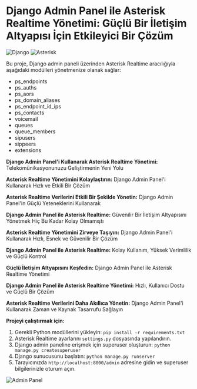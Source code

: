 # Django Admin Panel ile Asterisk Realtime Yönetimi: Güçlü Bir İletişim Altyapısı İçin Etkileyici Bir Çözüm

![Django](https://img.shields.io/badge/Django-3.2-green)
![Asterisk](https://img.shields.io/badge/Asterisk-18.4-blue)

Bu proje, Django admin paneli üzerinden Asterisk Realtime aracılığıyla aşağıdaki modülleri yönetmenize olanak sağlar:

- ps_endpoints
- ps_auths
- ps_aors
- ps_domain_aliases
- ps_endpoint_id_ips
- ps_contacts
- voicemail
- queues
- queue_members
- sipusers
- sippeers
- extensions


**Django Admin Panel'i Kullanarak Asterisk Realtime Yönetimi:** Telekomünikasyonunuzu Geliştirmenin Yeni Yolu

**Asterisk Realtime Yönetimini Kolaylaştırın:** Django Admin Panel'i Kullanarak Hızlı ve Etkili Bir Çözüm

**Asterisk Realtime Verilerini Etkili Bir Şekilde Yönetin:** Django Admin Panel'in Güçlü Yeteneklerini Kullanarak

**Django Admin Panel ile Asterisk Realtime:** Güvenilir Bir İletişim Altyapısını Yönetmek Hiç Bu Kadar Kolay Olmamıştı

**Asterisk Realtime Yönetimini Zirveye Taşıyın:** Django Admin Panel'i Kullanarak Hızlı, Esnek ve Güvenilir Bir Çözüm

**Django Admin Panel ile Asterisk Realtime:** Kolay Kullanım, Yüksek Verimlilik ve Güçlü Kontrol

**Güçlü İletişim Altyapısını Keşfedin:** Django Admin Panel ile Asterisk Realtime Yönetimi

**Django Admin Panel ile Asterisk Realtime Yönetimi:** Hızlı, Kullanıcı Dostu ve Güçlü Bir Çözüm

**Asterisk Realtime Verilerini Daha Akıllıca Yönetin:** Django Admin Panel'i Kullanarak Zaman ve Kaynak Tasarrufu Sağlayın

**Projeyi çalıştırmak için:**

1. Gerekli Python modüllerini yükleyin: `pip install -r requirements.txt`
2. Asterisk Realtime ayarlarını `settings.py` dosyasında yapılandırın.
3. Django admin paneline erişmek için superuser oluşturun: `python manage.py createsuperuser`
4. Django sunucusunu başlatın: `python manage.py runserver`
5. Tarayıcınızda `http://localhost:8000/admin` adresine gidin ve superuser bilgilerinizle oturum açın.

![Admin Panel](https://i.ibb.co/mcnh8rX/admin-panel.png)
